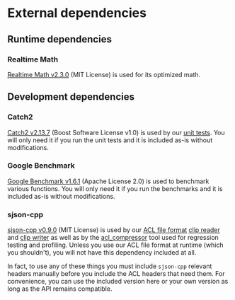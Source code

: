 # External dependencies

## Runtime dependencies

### Realtime Math

[Realtime Math v2.3.0](https://github.com/nfrechette/rtm) (MIT License) is used for its optimized math.

## Development dependencies

### Catch2

[Catch2 v2.13.7](https://github.com/catchorg/Catch2/releases/tag/v2.13.7) (Boost Software License v1.0) is used by our [unit tests](../tests). You will only need it if you run the unit tests and it is included as-is without modifications.

### Google Benchmark

[Google Benchmark v1.6.1](https://github.com/google/benchmark/releases/tag/v1.6.1) (Apache License 2.0) is used to benchmark various functions. You will only need it if you run the benchmarks and it is included as-is without modifications.

### sjson-cpp

[sjson-cpp v0.9.0](https://github.com/nfrechette/sjson-cpp) (MIT License) is used by our [ACL file format](../docs/the_acl_file_format.md) [clip reader](../includes/acl/io/clip_reader.h) and [clip writer](../includes/acl/io/clip_writer.h) as well as by the [acl_compressor](../tools/acl_compressor) tool used for regression testing and profiling. Unless you use our ACL file format at runtime (which you shouldn't), you will not have this dependency included at all.

In fact, to use any of these things you must include `sjson-cpp` relevant headers manually before you include the ACL headers that need them. For convenience, you can use the included version here or your own version as long as the API remains compatible.
